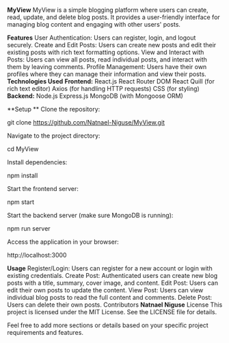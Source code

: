 **MyView**
MyView is a simple blogging platform where users can create, read, update, and delete blog posts. It provides a user-friendly interface for managing blog content and engaging with other users' posts.

**Features**
User Authentication: Users can register, login, and logout securely.
Create and Edit Posts: Users can create new posts and edit their existing posts with rich text formatting options.
View and Interact with Posts: Users can view all posts, read individual posts, and interact with them by leaving comments.
Profile Management: Users have their own profiles where they can manage their information and view their posts.
**Technologies Used**
**Frontend:**
React.js
React Router DOM
React Quill (for rich text editor)
Axios (for handling HTTP requests)
CSS (for styling)
**Backend:**
Node.js
Express.js
MongoDB (with Mongoose ORM)

**Setup
**
Clone the repository:

git clone https://github.com/Natnael-Niguse/MyView.git

Navigate to the project directory:

cd MyView

Install dependencies:

npm install

Start the frontend server:

npm start

Start the backend server (make sure MongoDB is running):

npm run server

Access the application in your browser:

http://localhost:3000

**Usage**
Register/Login: Users can register for a new account or login with existing credentials.
Create Post: Authenticated users can create new blog posts with a title, summary, cover image, and content.
Edit Post: Users can edit their own posts to update the content.
View Post: Users can view individual blog posts to read the full content and comments.
Delete Post: Users can delete their own posts.
Contributors
**Natnael Niguse**
License
This project is licensed under the MIT License. See the LICENSE file for details.

Feel free to add more sections or details based on your specific project requirements and features.